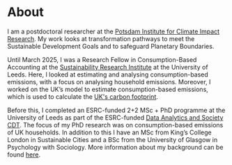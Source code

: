 # About

I am a postdoctoral researcher at the [Potsdam Institute for Climate Impact Research](https://www.pik-potsdam.de/en). My work looks at transformation pathways to meet the Sustainable Development Goals and to safeguard Planetary Boundaries. 

Until March 2025, I was a Research Fellow in Consumption-Based Accounting at the [Sustainability Research Institute](https://environment.leeds.ac.uk/sustainability-research-institute) at the University of Leeds. Here, I looked at estimating and analysing consumption-based emissions, with a focus on analysing household emissions. Moreover, I worked on the UK’s model to estimate consumption-based emissions, which is used to calculate the [UK's carbon footprint](https://www.gov.uk/government/statistics/uks-carbon-footprint/carbon-footprint-for-the-uk-and-england-to-2019). 

Before this, I completed an ESRC-funded 2+2 MSc + PhD programme at the University of Leeds as part of the ESRC-funded [Data Analytics and Society CDT](https://datacdt.org/). The focus of my PhD research was on consumption-based emissions of UK households. In addition to this I have an MSc from King’s College London in Sustainable Cities and a BSc from the University of Glasgow in Psychology with Sociology. More information about my background can be found [here](https://lena-kilian.github.io/cv/).
<br/>
<br/>
<br/>
<br/>
